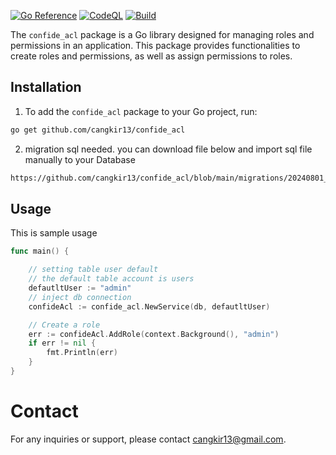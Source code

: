 [![Go Reference](https://pkg.go.dev/badge/github.com/cangkir13/confide_acl.svg)](https://pkg.go.dev/github.com/cangkir13/confide_acl)
[![CodeQL](https://github.com/cangkir13/confide_acl/actions/workflows/github-code-scanning/codeql/badge.svg)](https://github.com/cangkir13/confide_acl/actions/workflows/github-code-scanning/codeql)
[![Build](https://github.com/cangkir13/confide_acl/actions/workflows/build.yml/badge.svg)](https://github.com/cangkir13/confide_acl/actions/workflows/build.yml)


The `confide_acl` package is a Go library designed for managing roles and permissions in an application. This package provides functionalities to create roles and permissions, as well as assign permissions to roles.


## Installation

1. To add the `confide_acl` package to your Go project, run:

```sh
go get github.com/cangkir13/confide_acl
```
2. migration sql needed. you can download file below and import sql file manually to your Database
```sh
https://github.com/cangkir13/confide_acl/blob/main/migrations/20240801_initial.sql
```

## Usage
This is sample usage

```go
func main() {

	// setting table user default 
	// the default table account is users
	defautltUser := "admin"
	// inject db connection
	confideAcl := confide_acl.NewService(db, defautltUser)

	// Create a role
	err := confideAcl.AddRole(context.Background(), "admin")
	if err != nil {
		fmt.Println(err)
	}
}
```

# Contact

For any inquiries or support, please contact cangkir13@gmail.com.